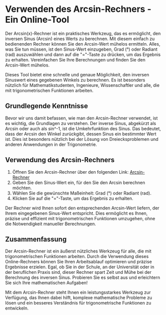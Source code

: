 Verwenden des Arcsin-Rechners - Ein Online-Tool
===============================================

Der Arcsin(x)-Rechner ist ein praktisches Werkzeug, das es ermöglicht, den inversen Sinus (Arcsin) eines Werts zu berechnen. Mit diesem einfach zu bedienenden Rechner können Sie den Arcsin-Wert mühelos ermitteln. Alles, was Sie tun müssen, ist den Sinus-Wert einzugeben, Grad (°) oder Radiant (rad) auszuwählen und dann auf die "="-Taste zu drücken, um das Ergebnis zu erhalten. Vereinfachen Sie Ihre Berechnungen und finden Sie den Arcsin-Wert mühelos.

Dieses Tool bietet eine schnelle und genaue Möglichkeit, den inversen Sinuswert eines gegebenen Winkels zu berechnen. Es ist besonders nützlich für Mathematikstudenten, Ingenieure, Wissenschaftler und alle, die mit trigonometrischen Funktionen arbeiten.

Grundlegende Kenntnisse
-----------------------

Bevor wir uns damit befassen, wie man den Arcsin-Rechner verwendet, ist es wichtig, die Grundlagen zu verstehen. Der inverse Sinus, abgekürzt als Arcsin oder auch als sin^-1, ist die Umkehrfunktion des Sinus. Das bedeutet, dass der Arcsin den Winkel zurückgibt, dessen Sinus ein bestimmter Wert ist. Dies ist besonders nützlich bei der Lösung von Dreiecksproblemen und anderen Anwendungen in der Trigonometrie.

Verwendung des Arcsin-Rechners
------------------------------

1. Öffnen Sie den Arcsin-Rechner über den folgenden Link: [Arcsin-Rechner](https://www.onlinecalculatorsfree.com/de/math/arcsin-calculator.html)
2. Geben Sie den Sinus-Wert ein, für den Sie den Arcsin berechnen möchten.
3. Wählen Sie die gewünschte Maßeinheit: Grad (°) oder Radiant (rad).
4. Klicken Sie auf die "="-Taste, um das Ergebnis zu erhalten.

Der Rechner wird Ihnen sofort den entsprechenden Arcsin-Wert liefern, der Ihrem eingegebenen Sinus-Wert entspricht. Dies ermöglicht es Ihnen, präzise und effizient mit trigonometrischen Funktionen umzugehen, ohne die Notwendigkeit manueller Berechnungen.

Zusammenfassung
---------------

Der Arcsin-Rechner ist ein äußerst nützliches Werkzeug für alle, die mit trigonometrischen Funktionen arbeiten. Durch die Verwendung dieses Online-Rechners können Sie Ihren Arbeitsablauf optimieren und präzise Ergebnisse erzielen. Egal, ob Sie in der Schule, an der Universität oder in der beruflichen Praxis sind, dieser Rechner spart Zeit und Mühe bei der Berechnung des inversen Sinus. Probieren Sie es selbst aus und erleichtern Sie sich Ihre mathematischen Aufgaben!

Mit dem Arcsin-Rechner steht Ihnen ein leistungsstarkes Werkzeug zur Verfügung, das Ihnen dabei hilft, komplexe mathematische Probleme zu lösen und ein besseres Verständnis für trigonometrische Funktionen zu entwickeln.